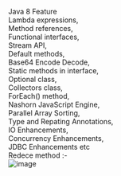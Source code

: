 Java 8 Feature \
Lambda expressions, \
      Method references, \
      Functional interfaces, \
      Stream API, \
      Default methods, \
      Base64 Encode Decode, \
      Static methods in interface, \
      Optional class, \
      Collectors class, \
      ForEach() method, \
      Nashorn JavaScript Engine, \
      Parallel Array Sorting, \
      Type and Repating Annotations, \
      IO Enhancements, \
      Concurrency Enhancements, \
      JDBC Enhancements etc \
      Redece method :- \
      ![image](https://github.com/Shinde-Yogesh/Java_8_Feature/assets/87757090/3c9a6f98-04c6-4bf9-a488-2bdbcee13cf1)


